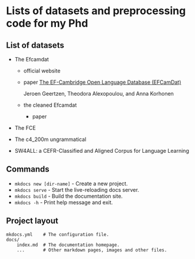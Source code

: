 # Lists of datasets and preprocessing code for my Phd

## List of datasets
* The Efcamdat
    - official website
    - paper [ The EF-Cambridge Open Language Database (EFCamDat)
](https://www.lingref.com/cpp/slrf/2012/paper3100.pdf) 
        
      Jeroen Geertzen, Theodora Alexopoulou, and Anna Korhonen
    - the cleaned Efcamdat
        - paper

* The FCE
* The c4_200m ungrammatical
* SW4ALL: a CEFR-Classified and Aligned Corpus for Language Learning

## Commands

* `mkdocs new [dir-name]` - Create a new project.
* `mkdocs serve` - Start the live-reloading docs server.
* `mkdocs build` - Build the documentation site.
* `mkdocs -h` - Print help message and exit.

## Project layout

    mkdocs.yml    # The configuration file.
    docs/
        index.md  # The documentation homepage.
        ...       # Other markdown pages, images and other files.
